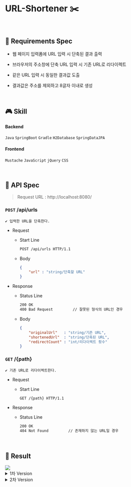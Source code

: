# URL-Shortener ✂️

<br>

## 🎯 Requirements Spec

- 웹 페이지 입력폼에 URL 입력 시 단축된 결과 출력

- 브라우저의 주소창에 단축 URL 입력 시 기존 URL로 리다이렉트

- 같은 URL 입력 시 동일한 결과값 도출

- 결과값은 주소를 제외하고 8글자 이내로 생성


<br>

## 🎮 Skill

#### Backend

`Java` `SpringBoot` `Gradle` `H2Database` `SpringDataJPA`

#### Frontend

`Mustache` `JavaScript` `jQuery` `CSS`

<br>

## 🧩 API Spec

> Request URL : http://localhost:8080/

### `POST` /api/urls

```
✔️ 입력한 URL을 단축한다.
```

- Request
    - Start Line

        ```bash
        POST /api/urls HTTP/1.1
        ```

    - Body

      ```json
      {
          "url" : "string/단축할 URL"
      }
      ```

- Response

    - Status Line

        ```bash
        200 OK
        400 Bad Request         // 잘못된 형식의 URL인 경우
        ```

    - Body

      ```json
      {
          "originalUrl"   : "string/기존 URL",
          "shortenedUrl"  : "string/단축된 URL", 
          "redirectCount" : "int/리다이렉트 횟수" 
      }
      ```

### `GET` /{path}

```
✔️ 기존 URL로 리다이렉트한다.
```

- Request
    - Start Line

        ```bash
        GET /{path} HTTP/1.1
        ```

- Response

    - Status Line

        ```bash
        200 OK
        404 Not Found         // 존재하지 않는 URL일 경우
        ```

<br>

## 🎨 Result

<img src="https://user-images.githubusercontent.com/33328991/140698465-4f6e5022-df6d-4561-9402-08554cf2b672.gif">

<details>

<summary>1차 Version</summary>

### # 첫 실행

- Nothing

    <img width="90%" src="https://user-images.githubusercontent.com/33328991/140486570-7c74e276-e94c-4aa2-93a3-56563410241e.png">

### # URL 단축 요청

- URL 입력 >> Shorten 버튼 클릭

    <img width="90%" src="https://user-images.githubusercontent.com/33328991/140486583-90a6b58a-fa16-4d67-96ae-e9262f43d08e.png">

- 단축된 URL 확인

    <img width="90%" src="https://user-images.githubusercontent.com/33328991/140487248-d6755f9f-0234-4fa8-8504-d1c16bd0de6b.png">

- Copy 버튼 클릭 >> 단축된 URL 클립보드에 복사

    <img width="90%" src="https://user-images.githubusercontent.com/33328991/140487268-7e3bbbf7-dd2c-449e-9307-409cf72c5056.png">
  
### # 잘못된 URL로 단축 요청

- 잘못된 URL 입력 >> "유효하지 않는 URL 입니다." 알림

    <img width="90%" src="https://user-images.githubusercontent.com/33328991/140488304-349738cf-cc7f-4b09-8490-dc304dd90e9a.png">

- 알러트 창 확인 버튼 >> 텍스트 입력 상자 초기화

    <img width="90%" src="https://user-images.githubusercontent.com/33328991/140488321-bfc46152-8f18-4231-8d92-bbe69b5952ae.png">

</details>

<details>

<summary>2차 Version</summary>

> 변경된 사항 : UI 변경, clear 기능 추가

### # 첫 실행

- Nothing

    <img width="90%" src="https://user-images.githubusercontent.com/33328991/140643232-c6f0964a-a350-46c7-9e8a-54da999bcfa1.png">

### # URL 단축 요청

- URL 입력 >> Shorten 버튼 클릭 >> 단축된 URL 확인

    <img width="90%" src="https://user-images.githubusercontent.com/33328991/140643237-0ab253c4-6173-48a2-83ba-d01d5703295d.png">

- Copy 버튼 클릭 >> 단축된 URL 클립보드에 복사

    <img width="90%" src="https://user-images.githubusercontent.com/33328991/140643239-019e078e-e483-40e4-af28-a3eaac6e20ce.png">

### # 잘못된 URL로 단축 요청

- 잘못된 URL 입력 >> "유효하지 않는 URL 입니다." 알림

    <img width="90%" src="https://user-images.githubusercontent.com/33328991/140643245-d32be208-e4b5-4f12-a4e8-792e27a10ae6.png">

- 알러트 창 확인 버튼 >> 텍스트 입력 상자 초기화

    <img width="90%" src="https://user-images.githubusercontent.com/33328991/140643252-5a700ce5-e43c-4024-9cc6-5cda31364201.png">

### # 단축된 URL로 리다이렉트 요청

- 브라우저 주소창에 단축된 URL 입력

    <img width="90%" src="https://user-images.githubusercontent.com/33328991/140644133-a7abf2de-ec03-4fcc-9b52-fa10435088c1.png">

- 기존 URL로 리다이렉트

    <img width="90%" src="https://user-images.githubusercontent.com/33328991/140644149-9d657403-49f5-44ca-9c12-fa71f008722a.png">

### # 입력 초기화

- URL 입력 후 단축된 상태

    <img width="90%" src="https://user-images.githubusercontent.com/33328991/140643831-5f9d9149-f25b-478a-b56c-2e1c72a400e0.png">

- Clear 버튼 클릭 >> 텍스트 입력 상자 모두 초기화

    <img width="90%" src="https://user-images.githubusercontent.com/33328991/140643258-f5b2221f-9411-4e59-9572-555f0d05a4be.png">

</details>
